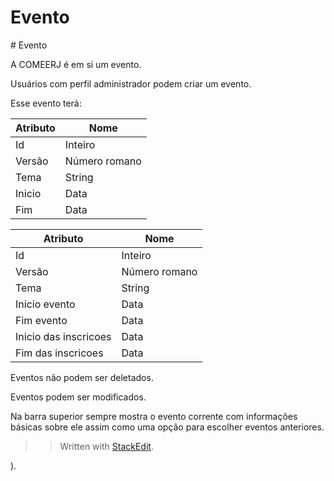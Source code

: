<h1 id="evento">Evento</h1>
<p># Evento

A COMEERJ é em si um evento.</p>
<p>

Usuários com perfil administrador podem criar um evento.</p>
<p>

Esse evento terá:</p>

<table>
<thead>
<tr>
<th>Atributo</th>
<th>Nome</th>
</tr>
</thead>
<tbody>
<tr>
<td>Id</td>
<td>Inteiro</td>
</tr>
<tr>
<td>Versão</td>
<td>Número romano</td>
</tr>
<tr>
<td>Tema</td>
<td>String</td>
</tr>
<tr>
<td>Inicio</td>
<td>Data</td>
</tr>
<tr>
<td>Fim</td>
<td>Data</td>
</tr>
</tbody>
</table><p>

|Atributo|Nome|
|--|--|
|Id|Inteiro|
|Versão|Número romano|
|Tema|String|
|Inicio evento|Data|
|Fim evento|Data|
|Inicio das inscricoes|Data|
|Fim das inscricoes|Data|

Eventos não podem ser deletados.</p>
<p>

Eventos podem ser modificados.</p>
<p>

Na barra superior sempre mostra o evento corrente com informações básicas sobre ele assim como uma opção para escolher eventos anteriores.</p>
<blockquote>
<p>


> Written with <a href="[StackEdit](https://stackedit.io/">StackEdit</a>.</p>
</blockquote>
).
<!--stackedit_data:
eyJoaXN0b3J5IjpbNzg4NjEyMzAyXX0=
-->